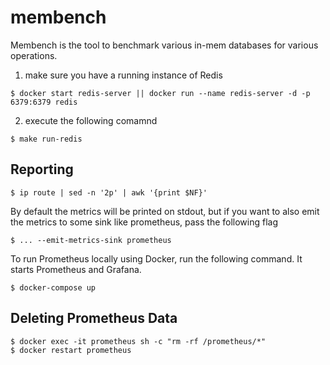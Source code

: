 membench
===

Membench is the tool to benchmark various in-mem databases for various operations.

1. make sure you have a running instance of Redis

```
$ docker start redis-server || docker run --name redis-server -d -p 6379:6379 redis
```

2. execute the following comamnd

```
$ make run-redis
```

## Reporting

```
$ ip route | sed -n '2p' | awk '{print $NF}'
```

By default the metrics will be printed on stdout, but if you want to
also emit the metrics to some sink like prometheus, pass the following
flag

```
$ ... --emit-metrics-sink prometheus
```

To run Prometheus locally using Docker, run the following command. It starts
Prometheus and Grafana.

```
$ docker-compose up
```

## Deleting Prometheus Data

```
$ docker exec -it prometheus sh -c "rm -rf /prometheus/*"
$ docker restart prometheus
```
